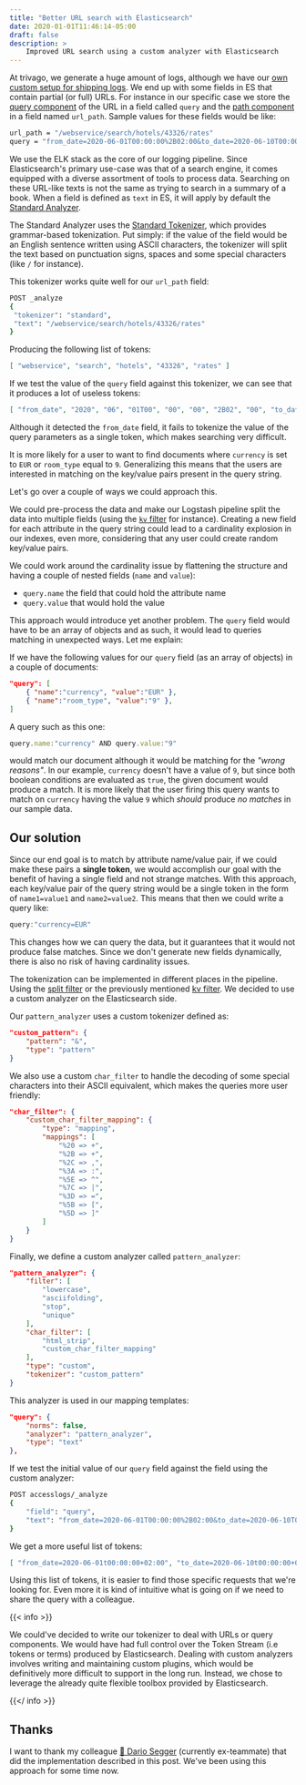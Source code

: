 ```yaml
---
title: "Better URL search with Elasticsearch"
date: 2020-01-01T11:46:14-05:00
draft: false
description: >
    Improved URL search using a custom analyzer with Elasticsearch
---
```


At trivago, we generate a huge amount of logs, although we have our [own custom setup for shipping
logs](https://tech.trivago.com/2016/01/19/logstash_protobuf_codec/). We end up with some
fields in ES that contain partial (or full) URLs. For instance in our specific case we store the
[query component](https://en.wikipedia.org/wiki/URL#Syntax) of the URL in a field called `query` and
the [path component](https://en.wikipedia.org/wiki/URL#Syntax) in a field named `url_path`. Sample
values for these fields would be like:

```sh
url_path = "/webservice/search/hotels/43326/rates"
query = "from_date=2020-06-01T00:00:00%2B02:00&to_date=2020-06-10T00:00:00%2B02:00&currency=EUR&room_type=9&room_0=2a&fixed_status=1"
```

We use the ELK stack as the core of our logging pipeline. Since Elasticsearch's primary use-case was that of a search engine, it comes equipped with a diverse assortment of tools to process data. Searching on
these URL-like texts is not the same as trying to search in a summary of a book. When a field is
defined as `text` in ES, it will apply by default the [Standard
Analyzer](https://www.elastic.co/guide/en/elasticsearch/reference/current/analysis-standard-analyzer.html).

The Standard Analyzer uses the [Standard
Tokenizer](https://www.elastic.co/guide/en/elasticsearch/reference/current/analysis-standard-tokenizer.html),
which provides grammar-based tokenization. Put simply: if the value of the field would be an English
sentence written using ASCII characters, the tokenizer will split the text based on punctuation signs,
spaces and some special characters (like `/` for instance).

This tokenizer works quite well for our `url_path` field:

```bash
POST _analyze
{
 "tokenizer": "standard",
 "text": "/webservice/search/hotels/43326/rates"
}
```

Producing the following list of tokens:

```json
[ "webservice", "search", "hotels", "43326", "rates" ]
```


If we test the value of the `query` field against this tokenizer, we can see that it produces a lot of
useless tokens:

```json
[ "from_date", "2020", "06", "01T00", "00", "00", "2B02", "00", "to_date", "2020", "06", "10T00", "00", "00", "2B02", "00", "currency", "EUR", "room_type", "9", "room_0", "2a", "fixed_status", "1" ]
```

Although it detected the `from_date` field, it fails to tokenize the value of the query
parameters as a single token, which makes searching very difficult.

It is more likely for a user to want to find documents where `currency` is set to `EUR` or
`room_type` equal to `9`. Generalizing this means that the users are interested in matching on the
key/value pairs present in the query string.

Let's go over a couple of ways we could approach this.

We could pre-process the data and make our Logstash pipeline split the data into multiple
fields (using the [`kv` filter](https://www.elastic.co/guide/en/logstash/current/plugins-filters-kv.html)
for instance). Creating a new field for each attribute in the query string could lead to a
cardinality explosion in our indexes, even more, considering that any user could create
random key/value pairs.

We could work around the cardinality issue by flattening the structure and having a couple of nested
fields (`name` and `value`):

* `query.name` the field that could hold the attribute name
* `query.value` that would hold the value

This approach would introduce yet another problem. The `query` field would have to be an array of objects
and as such, it would lead to queries matching in unexpected ways. Let me explain:

If we have the following values for our `query` field (as an array of objects) in a couple of documents:

```json
"query": [
    { "name":"currency", "value":"EUR" },
    { "name":"room_type", "value":"9" },
]
```

A query such as this one:

```js
query.name:"currency" AND query.value:"9"
```

would match our document although it would be matching for the _"wrong reasons"_. In our example,
`currency` doesn't have a value of `9`, but since both boolean conditions are evaluated as `true`,
the given document would produce a match. It is more likely that the user firing this query wants to
match on `currency` having the value `9` which _should_ produce _no matches_ in our sample data.

## Our solution

Since our end goal is to match by attribute name/value pair, if we could make these pairs a **single
token**, we would accomplish our goal with the benefit of having a single field and not strange
matches. With this approach, each key/value pair of the query string would be a single
token in the form of `name1=value1` and `name2=value2`. This means that then we could write a query
like:

```js
query:"currency=EUR"
```

This changes how we can query the data, but it guarantees that it would not produce false matches.
Since we don't generate new fields dynamically, there is also no risk of having cardinality issues.

The tokenization can be implemented in different places in the pipeline. Using the [split
filter](https://www.elastic.co/guide/en/logstash/current/plugins-filters-split.html) or the
previously mentioned [kv
filter](https://www.elastic.co/guide/en/logstash/current/plugins-filters-kv.html). We decided to
use a custom analyzer on the Elasticsearch side.

Our `pattern_analyzer` uses a custom tokenizer defined as:

```json
"custom_pattern": {
    "pattern": "&",
    "type": "pattern"
}
```

We also use a custom `char_filter` to handle the decoding of some special characters into their ASCII
equivalent, which makes the queries more user friendly:

```json
"char_filter": {
    "custom_char_filter_mapping": {
        "type": "mapping",
        "mappings": [
            "%20 => +",
            "%2B => +",
            "%2C => ,",
            "%3A => :",
            "%5E => ^",
            "%7C => |",
            "%3D => =",
            "%5B => [",
            "%5D => ]"
        ]
    }
}
```

Finally, we define a custom analyzer called `pattern_analyzer`:

```json
"pattern_analyzer": {
    "filter": [
        "lowercase",
        "asciifolding",
        "stop",
        "unique"
    ],
    "char_filter": [
        "html_strip",
        "custom_char_filter_mapping"
    ],
    "type": "custom",
    "tokenizer": "custom_pattern"
}
```

This analyzer is used in our mapping templates:

```json
"query": {
    "norms": false,
    "analyzer": "pattern_analyzer",
    "type": "text"
},
```

If we test the initial value of our `query` field against the field using the custom analyzer:

```bash
POST accesslogs/_analyze
{
    "field": "query",
    "text": "from_date=2020-06-01T00:00:00%2B02:00&to_date=2020-06-10T00:00:00%2B02:00&currency=EUR&room_type=9&room_0=2a&fixed_status=1"
}
```

We get a more useful list of tokens:

```json
[ "from_date=2020-06-01t00:00:00+02:00", "to_date=2020-06-10t00:00:00+02:00", "currency=eur", "room_type=9", "room_0=2a", "fixed_status=1" ]
```

Using this list of tokens, it is easier to find those specific requests that we're looking for. Even more
it is kind of intuitive what is going on if we need to share the query with a colleague.

{{< info >}}

We could've decided to write our tokenizer to deal with URLs or query components. We would have had
full control over the Token Stream (i.e tokens or terms) produced by Elasticsearch. Dealing with
custom analyzers involves writing and maintaining custom plugins, which would be definitively more difficult
to support in the long run. Instead, we chose to leverage the already quite flexible toolbox provided
by Elasticsearch.

{{</ info >}}

## Thanks

I want to thank my colleague [🦄 Dario Segger](https://github.com/unidario) (currently ex-teammate)
that did the implementation described in this post. We've been using this approach for some time now.
